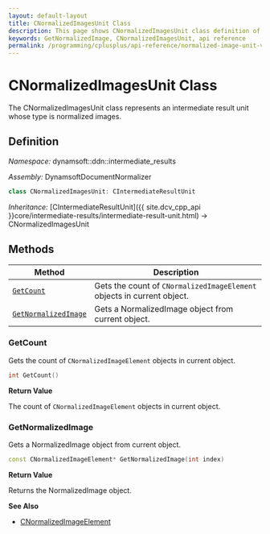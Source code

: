```yaml
---
layout: default-layout
title: CNormalizedImagesUnit Class
description: This page shows CNormalizedImagesUnit class definition of Dynamsoft Document Normalizer SDK C++ Edition.
keywords: GetNormalizedImage, CNormalizedImagesUnit, api reference
permalink: /programming/cplusplus/api-reference/normalized-image-unit-v2.0.20.html
---
```


# CNormalizedImagesUnit Class

The CNormalizedImagesUnit class represents an intermediate result unit whose type is normalized images.

## Definition

*Namespace:* dynamsoft::ddn::intermediate_results

*Assembly:* DynamsoftDocumentNormalizer

```cpp
class CNormalizedImagesUnit: CIntermediateResultUnit
```

*Inheritance:* [CIntermediateResultUnit]({{ site.dcv_cpp_api }}core/intermediate-results/intermediate-result-unit.html) -> CNormalizedImagesUnit

## Methods

| Method | Description |
|--------|-------------|
| [`GetCount`](#getcount) | Gets the count of `CNormalizedImageElement` objects in current object. |
| [`GetNormalizedImage`](#getnormalizedimage) | Gets a NormalizedImage object from current object. |

### GetCount

Gets the count of `CNormalizedImageElement` objects in current object.

```cpp
int GetCount() 
```

**Return Value**

The count of `CNormalizedImageElement` objects in current object.

### GetNormalizedImage

Gets a NormalizedImage object from current object.

```cpp
const CNormalizedImageElement* GetNormalizedImage(int index)
```

**Return Value**

Returns the NormalizedImage object.

**See Also**

* [CNormalizedImageElement]({{cpp_api}}normalized-image-element.html)
